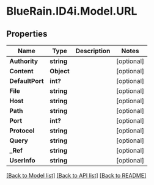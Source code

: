 # BlueRain.ID4i.Model.URL
## Properties

Name | Type | Description | Notes
------------ | ------------- | ------------- | -------------
**Authority** | **string** |  | [optional] 
**Content** | **Object** |  | [optional] 
**DefaultPort** | **int?** |  | [optional] 
**File** | **string** |  | [optional] 
**Host** | **string** |  | [optional] 
**Path** | **string** |  | [optional] 
**Port** | **int?** |  | [optional] 
**Protocol** | **string** |  | [optional] 
**Query** | **string** |  | [optional] 
**_Ref** | **string** |  | [optional] 
**UserInfo** | **string** |  | [optional] 

[[Back to Model list]](../README.md#documentation-for-models) [[Back to API list]](../README.md#documentation-for-api-endpoints) [[Back to README]](../README.md)

